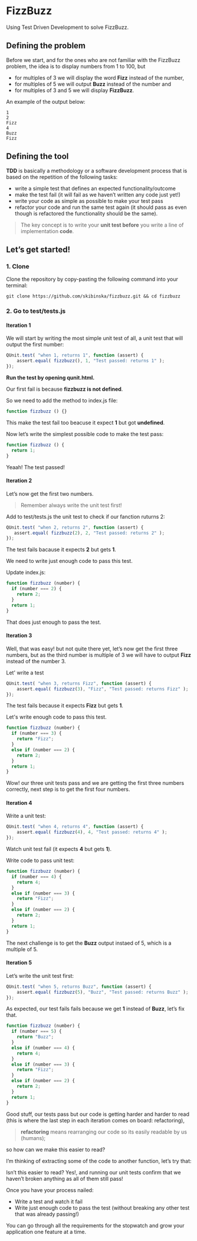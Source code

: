 # FizzBuzz

Using Test Driven Development to solve FizzBuzz.

## Defining the problem

Before we start, and for the ones who are not familiar with the FizzBuzz problem, the idea is to display numbers from 1 to 100, but

- for multiples of 3 we will display the word **Fizz** instead of the number,
- for multiples of 5 we will output **Buzz** instead of the number and
- for multiples of 3 and 5 we will display **FizzBuzz**.

An example of the output below:
```
1
2
Fizz
4
Buzz
Fizz
```
## Defining the tool

**TDD** is basically a methodology or a software development process that is based on the repetition of the following tasks:

- write a simple test that defines an expected functionality/outcome
- make the test fail (it will fail as we haven’t written any code just yet!)
- write your code as simple as possible to make your test pass
- refactor your code and run the same test again (it should pass as even though is refactored the functionality should be the same).

> The key concept is to write your **unit test before** you write a line of implementation **code**.

## Let’s get started!

### 1. Clone

Clone the repository by copy-pasting the following command into your terminal:
```
git clone https://github.com/skibinska/fizzbuzz.git && cd fizzbuzz
```
### 2. Go to test/tests.js

#### Iteration 1

We will start by writing the most simple unit test of all, a unit test that will output the first number:

```javascript
QUnit.test( "when 1, returns 1", function (assert) {
    assert.equal( fizzbuzz(), 1, "Test passed: returns 1" );
});
```
**Run the test by opening qunit.html.**

Our first fail is because **fizzbuzz is not defined**.

So we need to add the method to index.js file:

```javascript
function fizzbuzz () {}
```
This make the test fail too beacuse it expect **1** but got **undefined**.

Now let’s write the simplest possible code to make the test pass:

```javascript
function fizzbuzz () {
  return 1;
}
```
Yeaah! The test passed! 

#### Iteration 2

Let’s now get the first two numbers.

> Remember always write the unit test first!

Add to test/tests.js the unit test to check if our fanction ruturns 2:

```javascript
QUnit.test( "when 2, returns 2", function (assert) {
   assert.equal( fizzbuzz(2), 2, "Test passed: returns 2" );
});
```
The test fails bacause it expects **2** but gets **1**.

We need to write just enough code to pass this test.

Update index.js:

```javascript
function fizzbuzz (number) {
  if (number === 2) {
    return 2;
  }
  return 1;
}
```
That does just enough to pass the test. 

#### Iteration 3

Well, that was easy! but not quite there yet, let’s now get the first three numbers, but as the third number is multiple of 3 we will have to output **Fizz** instead of the number 3.

Let' write a test

```javascript
QUnit.test( "when 3, returns Fizz", function (assert) {
    assert.equal( fizzbuzz(3), "Fizz", "Test passed: returns Fizz" );
});
```
The test fails because it expects **Fizz** but gets **1**.

Let's write enough code to pass this test.

```javascript
function fizzbuzz (number) {
  if (number === 3) {
    return "Fizz";
  }
  else if (number === 2) {
    return 2;
  }
  return 1;
}
```
Wow! our three unit tests pass and we are getting the first three numbers correctly, next step is to get the first four numbers.

#### Iteration 4

Write a unit test:

```javascript
QUnit.test( "when 4, returns 4", function (assert) {
    assert.equal( fizzbuzz(4), 4, "Test passed: returns 4" );
});
```
Watch unit test fail (it expects **4** but gets **1**).

Write code to pass unit test:

```javascript
function fizzbuzz (number) {
  if (number === 4) {
    return 4;
  }
  else if (number === 3) {
    return "Fizz";
  }
  else if (number === 2) {
    return 2;
  }
  return 1;
}

```

The next challenge is to get the **Buzz** output instaed of 5, which is a multiple of 5.
 
#### Iteration 5

Let’s write the unit test first:

```javascript
QUnit.test( "when 5, returns Buzz", function (assert) {
    assert.equal( fizzbuzz(5), "Buzz", "Test passed: returns Buzz" );
});
```

As expected, our test fails fails because we get **1** instead of **Buzz**, let’s fix that.

```javascript
function fizzbuzz (number) {
  if (number === 5) {
    return "Buzz";
  }
  else if (number === 4) {
    return 4;
  }
  else if (number === 3) {
    return "Fizz";
  }
  else if (number === 2) {
    return 2;
  }
  return 1;
}
```
Good stuff, our tests pass but our code is getting harder and harder to read (this is where the last step in each iteration comes on board: refactoring), 

> **refactoring** means rearranging our code so its easily readable by us (humans);

so how can we make this easier to read?

I’m thinking of extracting some of the code to another function, let’s try that:

Isn’t this easier to read? Yes!, and running our unit tests confirm that we haven’t broken anything as all of them still pass!

Once you have your process nailed:

- Write a test and watch it fail
- Write just enough code to pass the test (without breaking any other test that was already passing!)

You can go through all the requirements for the stopwatch and grow your application one feature at a time.

